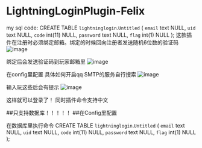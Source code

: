 # LightningLoginPlugin-Felix


my sql code:
CREATE TABLE `lightninglogin`.`Untitled`  (
  `email` text NULL,
  `uid` text NULL,
  `code` int(11) NULL,
  `password` text NULL,
  `flag` int(1) NULL
);
这款插件在注册时必须绑定邮箱。绑定的时候回向注册者发送随机6位数的验证码
![image](https://github.com/Felixbors095/LightningLoginPlugin-Felix/assets/88223220/d823f6c1-0de9-4c6c-a5c9-7bcfc478f10f)


绑定后会发送验证码到玩家邮箱里
![image](https://github.com/Felixbors095/LightningLoginPlugin-Felix/assets/88223220/063e0816-802f-4889-a512-06ab50610c6d)


在config里配置
具体如何开启qq SMTP的服务自行搜索
![image](https://github.com/Felixbors095/LightningLoginPlugin-Felix/assets/88223220/0995bbbf-ef70-4040-b5ab-99c3050bd736)


输入玩这些后会有提示
![image](https://github.com/Felixbors095/LightningLoginPlugin-Felix/assets/88223220/da264412-f98a-4375-9ca3-6933b3bfa011)


这样就可以登录了！
同时插件命令支持中文

##只支持数据库！！！！！
##在Config里配置


在数据库里执行命令
CREATE TABLE `lightninglogin`.`Untitled`  (
  `email` text NULL,
  `uid` text NULL,
  `code` int(11) NULL,
  `password` text NULL,
  `flag` int(1) NULL
);
